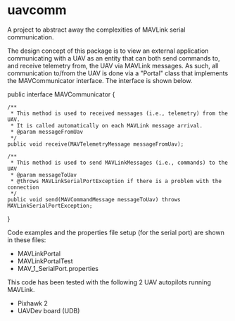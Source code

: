 # uavcomm
A project to abstract away the complexities of MAVLink serial communication.

The design concept of this package is to view an external application communicating with a UAV as an entity that can both send commands to, and receive telemetry from, the UAV via MAVLink messages. As such, all communication to/from the UAV is done via a "Portal" class that implements the MAVCommunicator interface. The interface is shown below.

public interface MAVCommunicator {

    /**
     * This method is used to received messages (i.e., telemetry) from the UAV.
     * It is called automatically on each MAVLink message arrival.
     * @param messageFromUav
     */
    public void receive(MAVTelemetryMessage messageFromUav);

    /**
     * This method is used to send MAVLinkMessages (i.e., commands) to the UAV
     * @param messageToUav
     * @throws MAVLinkSerialPortException if there is a problem with the connection
     */
    public void send(MAVCommandMessage messageToUav) throws MAVLinkSerialPortException;
}

Code examples and the properties file setup (for the serial port) are shown in these files:
- MAVLinkPortal
- MAVLinkPortalTest
- MAV_1_SerialPort.properties

This code has been tested with the following 2 UAV autopilots running MAVLink.
- Pixhawk 2
- UAVDev board (UDB)
